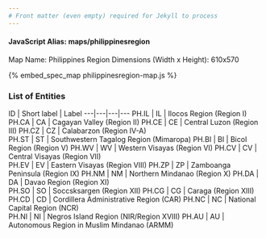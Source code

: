 ```yaml
---
# Front matter (even empty) required for Jekyll to process
---
```


#### JavaScript Alias: maps/philippinesregion

Map Name: Philippines Region
Dimensions (Width x Height): 610x570



{% embed_spec_map philippinesregion-map.js %}

### List of Entities

ID | Short label | Label
---|---|---|---
PH.IL | IL | Ilocos Region (Region I)
PH.CA | CA | Cagayan Valley (Region II)
PH.CE | CE | Central Luzon (Region III)
PH.CZ | CZ | Calabarzon (Region IV-A)		
PH.ST | ST | Southwestern Tagalog Region (Mimaropa)
PH.BI | BI | Bicol Region (Region V)
PH.WV | WV | Western Visayas (Region VI)
PH.CV | CV | Central Visayas (Region VII)		
PH.EV | EV | Eastern Visayas (Region VIII)
PH.ZP | ZP | Zamboanga Peninsula (Region IX)
PH.NM | NM | Northern Mindanao (Region X)
PH.DA | DA | Davao Region (Region XI)		
PH.SO | SO | Soccsksargen (Region XII)
PH.CG | CG | Caraga (Region XIII)
PH.CD | CD | Cordillera Administrative Region (CAR)
PH.NC | NC | National Capital Region (NCR)		
PH.NI | NI | Negros Island Region (NIR/Region XVIII)
PH.AU | AU | Autonomous Region in Muslim Mindanao (ARMM)
